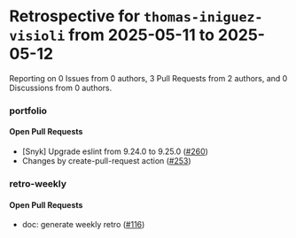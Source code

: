 # Retrospective for `thomas-iniguez-visioli` from 2025-05-11 to 2025-05-12

Reporting on 0 Issues from 0 authors, 3 Pull Requests from 2 authors, and 0 Discussions from 0 authors.


### portfolio

#### Open Pull Requests

- [Snyk] Upgrade eslint from 9.24.0 to 9.25.0 ([#260](https://github.com/thomas-iniguez-visioli/portfolio/pull/260))
- Changes by create-pull-request action ([#253](https://github.com/thomas-iniguez-visioli/portfolio/pull/253))

### retro-weekly

#### Open Pull Requests

- doc: generate weekly retro ([#116](https://github.com/thomas-iniguez-visioli/retro-weekly/pull/116))